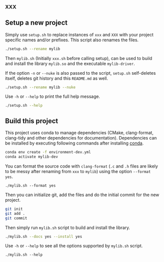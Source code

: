 ### XXX

## Setup a new project

Simply use `setup.sh` to replace instances of `xxx` and `XXX` with your
project specific names and/or prefixes. This script also renames the files.
```sh
./setup.sh --rename mylib
```

Then `mylib.sh` (Initially `xxx.sh` before calling setup), can be used to
build and install the library `mylib.so` and the executable `mylib-driver`.

If the option `-n` or `--nuke` is also passed to the script, `setup.sh`
self-deletes itself, deletes git history and this `README.md` as well.
```sh
./setup.sh --rename mylib --nuke
```

Use `-h` or `--help` to print the full help message.
```sh
./setup.sh --help
```

## Build this project

This project uses conda to manage dependencies (CMake, clang-format, clang-tidy
and other dependencies for documentation). Dependencies can be installed by
executing following commands after installing [conda](https://docs.conda.io/en/latest/miniconda.html).
```sh
conda env create -f environment-dev.yml
conda activate mylib-dev
```

You can format the source code with `clang-format` (`.c` and `.h` files are
likely to be messy after renaming from `xxx` to `mylib`) using the option
`--format yes`.
```
./mylib.sh --format yes
```

Then you can initialize git, add the files and do the initial commit for the
new project.
```sh
git init
git add .
git commit
```

Then simply run `mylib.sh` script to build and install the library.
```sh
./mylib.sh --docs yes --install yes
```

Use `-h` or `--help` to see all the options supported by `mylib.sh` script.
```
./mylib.sh --help
```
